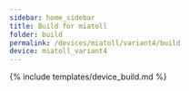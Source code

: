 ```yaml
---
sidebar: home_sidebar
title: Build for miatoll
folder: build
permalink: /devices/miatoll/variant4/build
device: miatoll_variant4
---
```

{% include templates/device_build.md %}
